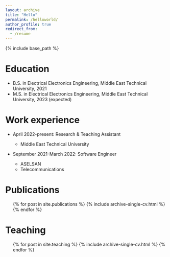 ```yaml
---
layout: archive
title: "Hello"
permalink: /helloworld/
author_profile: true
redirect_from:
  - /resume
---
```


{% include base_path %}

Education
======
* B.S. in Electrical Electronics Engineering, Middle East Technical University, 2021
* M.S. in Electrical Electronics Engineering, Middle East Technical University, 2023 (expected)

Work experience
======
* April 2022-present: Research & Teaching Assistant
  * Middle East Technical University

* September 2021-March 2022: Software Engineer
  * ASELSAN
  * Telecommunications


Publications
======
  <ul>{% for post in site.publications %}
    {% include archive-single-cv.html %}
  {% endfor %}</ul>
    
Teaching
======
  <ul>{% for post in site.teaching %}
    {% include archive-single-cv.html %}
  {% endfor %}</ul>
  
